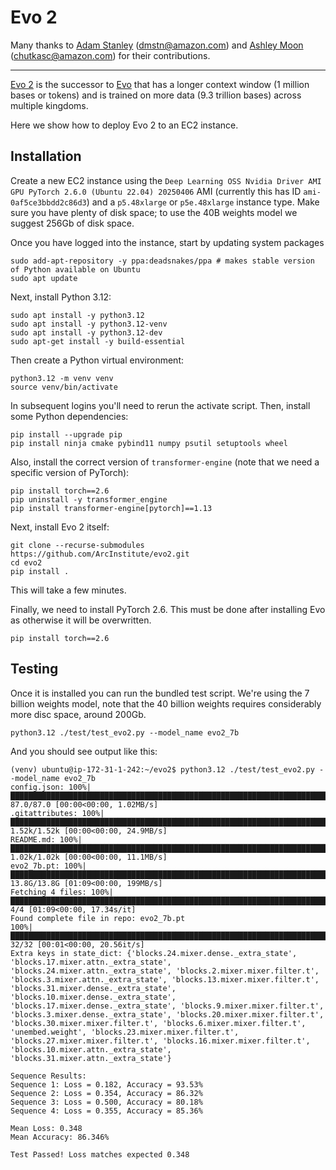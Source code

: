 # Evo 2

Many thanks to [Adam Stanley](https://github.com/astanley-work) (dmstn@amazon.com) and [Ashley Moon](https://github.com/DoomishFox) (chutkasc@amazon.com) for their contributions.

---

[Evo 2](https://github.com/ArcInstitute/evo2/blob/main/README.md) is the successor to [Evo](https://arcinstitute.org/news/blog/evo) that has a longer context window (1 million bases or tokens) and is trained on more data (9.3 trillion bases) across multiple kingdoms.

Here we show how to deploy Evo 2 to an EC2 instance.

## Installation

Create a new EC2 instance using the `Deep Learning OSS Nvidia Driver AMI GPU PyTorch 2.6.0 (Ubuntu 22.04) 20250406` AMI (currently this has ID `ami-0af5ce3bbdd2c86d3`) and a `p5.48xlarge` or `p5e.48xlarge` instance type. Make sure you have plenty of disk space; to use the 40B weights model we suggest 256Gb of disk space.

Once you have logged into the instance, start by updating system packages

```
sudo add-apt-repository -y ppa:deadsnakes/ppa # makes stable version of Python available on Ubuntu
sudo apt update
```

Next, install Python 3.12:

```
sudo apt install -y python3.12
sudo apt install -y python3.12-venv
sudo apt install -y python3.12-dev
sudo apt-get install -y build-essential
```

Then create a Python virtual environment:

```
python3.12 -m venv venv
source venv/bin/activate
```

In subsequent logins you'll need to rerun the activate script. Then, install some Python dependencies:

```
pip install --upgrade pip
pip install ninja cmake pybind11 numpy psutil setuptools wheel
```

Also, install the correct version of `transformer-engine` (note that we need a specific version of PyTorch):

```
pip install torch==2.6
pip uninstall -y transformer_engine
pip install transformer-engine[pytorch]==1.13
```

Next, install Evo 2 itself:

```
git clone --recurse-submodules https://github.com/ArcInstitute/evo2.git
cd evo2
pip install .
```
This will take a few minutes. 

Finally, we need to install PyTorch 2.6. This must be done after installing Evo as otherwise it will be overwritten.

```
pip install torch==2.6
```

## Testing

Once it is installed you can run the bundled test script. We're using the 7 billion weights model, note that the 
40 billion weights requires considerably more disc space, around 200Gb.

```
python3.12 ./test/test_evo2.py --model_name evo2_7b
```

And you should see output like this:

```
(venv) ubuntu@ip-172-31-1-242:~/evo2$ python3.12 ./test/test_evo2.py --model_name evo2_7b
config.json: 100%|███████████████████████████████████████████████████████████████████████████████████████████████████████████████████████████████████████████████████████| 87.0/87.0 [00:00<00:00, 1.02MB/s]
.gitattributes: 100%|██████████████████████████████████████████████████████████████████████████████████████████████████████████████████████████████████████████████████| 1.52k/1.52k [00:00<00:00, 24.9MB/s]
README.md: 100%|███████████████████████████████████████████████████████████████████████████████████████████████████████████████████████████████████████████████████████| 1.02k/1.02k [00:00<00:00, 11.1MB/s]
evo2_7b.pt: 100%|███████████████████████████████████████████████████████████████████████████████████████████████████████████████████████████████████████████████████████| 13.8G/13.8G [01:09<00:00, 199MB/s]
Fetching 4 files: 100%|███████████████████████████████████████████████████████████████████████████████████████████████████████████████████████████████████████████████████████| 4/4 [01:09<00:00, 17.34s/it]
Found complete file in repo: evo2_7b.pt
100%|███████████████████████████████████████████████████████████████████████████████████████████████████████████████████████████████████████████████████████████████████████| 32/32 [00:01<00:00, 20.56it/s]
Extra keys in state_dict: {'blocks.24.mixer.dense._extra_state', 'blocks.17.mixer.attn._extra_state', 'blocks.24.mixer.attn._extra_state', 'blocks.2.mixer.mixer.filter.t', 'blocks.3.mixer.attn._extra_state', 'blocks.13.mixer.mixer.filter.t', 'blocks.31.mixer.dense._extra_state', 'blocks.10.mixer.dense._extra_state', 'blocks.17.mixer.dense._extra_state', 'blocks.9.mixer.mixer.filter.t', 'blocks.3.mixer.dense._extra_state', 'blocks.20.mixer.mixer.filter.t', 'blocks.30.mixer.mixer.filter.t', 'blocks.6.mixer.mixer.filter.t', 'unembed.weight', 'blocks.23.mixer.mixer.filter.t', 'blocks.27.mixer.mixer.filter.t', 'blocks.16.mixer.mixer.filter.t', 'blocks.10.mixer.attn._extra_state', 'blocks.31.mixer.attn._extra_state'}

Sequence Results:
Sequence 1: Loss = 0.182, Accuracy = 93.53%
Sequence 2: Loss = 0.354, Accuracy = 86.32%
Sequence 3: Loss = 0.500, Accuracy = 80.18%
Sequence 4: Loss = 0.355, Accuracy = 85.36%

Mean Loss: 0.348
Mean Accuracy: 86.346%

Test Passed! Loss matches expected 0.348
```
